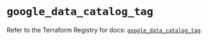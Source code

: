 # `google_data_catalog_tag`

Refer to the Terraform Registry for docs: [`google_data_catalog_tag`](https://registry.terraform.io/providers/hashicorp/google/6.4.0/docs/resources/data_catalog_tag).
